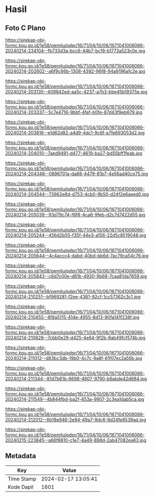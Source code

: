 # Hasil

## Foto C Plano

https://sirekap-obj-formc.kpu.go.id/1e58/pemilu/pdpr/16/71/04/10/06/1671041006066-20240214-234104--fb733d3a-bcc6-44b7-bc19-b1773a523c0e.jpg

https://sirekap-obj-formc.kpu.go.id/1e58/pemilu/pdpr/16/71/04/10/06/1671041006066-20240214-202602--a6f9c66b-1308-4392-96f8-94a9196afc2e.jpg

https://sirekap-obj-formc.kpu.go.id/1e58/pemilu/pdpr/16/71/04/10/06/1671041006066-20240214-203135--409842ed-aa5c-4237-a7b3-bbe45b19375e.jpg

https://sirekap-obj-formc.kpu.go.id/1e58/pemilu/pdpr/16/71/04/10/06/1671041006066-20240214-203337--5c7e4716-9bbf-4fef-b0fe-87d43f9eb679.jpg

https://sirekap-obj-formc.kpu.go.id/1e58/pemilu/pdpr/16/71/04/10/06/1671041006066-20240214-203816--e1d62d82-a4d9-4dc1-9c6f-a7fe693053d2.jpg

https://sirekap-obj-formc.kpu.go.id/1e58/pemilu/pdpr/16/71/04/10/06/1671041006066-20240214-204010--7aed9491-d477-4619-ba27-bd55bff1feab.jpg

https://sirekap-obj-formc.kpu.go.id/1e58/pemilu/pdpr/16/71/04/10/06/1671041006066-20240214-204346--0896701a-da88-4479-81b7-4e56ad40ce75.jpg

https://sirekap-obj-formc.kpu.go.id/1e58/pemilu/pdpr/16/71/04/10/06/1671041006066-20240214-204544--73962e8d-d753-4cb0-9b50-d24f2e6aeed0.jpg

https://sirekap-obj-formc.kpu.go.id/1e58/pemilu/pdpr/16/71/04/10/06/1671041006066-20240214-205039--93d79c74-f6f8-4ca6-9feb-d2c7d7422d55.jpg

https://sirekap-obj-formc.kpu.go.id/1e58/pemilu/pdpr/16/71/04/10/06/1671041006066-20240214-205244--456d2b55-f35f-44e3-a156-22d5c8519048.jpg

https://sirekap-obj-formc.kpu.go.id/1e58/pemilu/pdpr/16/71/04/10/06/1671041006066-20240214-205644--4c4accc4-dabd-40bd-bb6d-7ac79ca54c76.jpg

https://sirekap-obj-formc.kpu.go.id/1e58/pemilu/pdpr/16/71/04/10/06/1671041006066-20240214-205843--c6d7c00e-d81b-4930-9b68-7caa81da7659.jpg

https://sirekap-obj-formc.kpu.go.id/1e58/pemilu/pdpr/16/71/04/10/06/1671041006066-20240214-210251--bf969281-f2ee-4361-92cf-1cc57362c3c1.jpg

https://sirekap-obj-formc.kpu.go.id/1e58/pemilu/pdpr/16/71/04/10/06/1671041006066-20240214-210455--8f8a5115-414e-4955-8d13-90fa141f238f.jpg

https://sirekap-obj-formc.kpu.go.id/1e58/pemilu/pdpr/16/71/04/10/06/1671041006066-20240214-210828--7cbb0e29-d425-4e64-9f2b-9ab49fcf574b.jpg

https://sirekap-obj-formc.kpu.go.id/1e58/pemilu/pdpr/16/71/04/10/06/1671041006066-20240214-211012--d83bc3db-19b0-4c7c-9a8f-61f07ec2a56b.jpg

https://sirekap-obj-formc.kpu.go.id/1e58/pemilu/pdpr/16/71/04/10/06/1671041006066-20240214-211344--81d7b61b-6698-4607-9790-b6abde42d684.jpg

https://sirekap-obj-formc.kpu.go.id/1e58/pemilu/pdpr/16/71/04/10/06/1671041006066-20240214-211549--4b844fbd-ba2f-453a-9907-2c3ea1dab5ca.jpg

https://sirekap-obj-formc.kpu.go.id/1e58/pemilu/pdpr/16/71/04/10/06/1671041006066-20240214-212012--6b18e946-2e94-49a7-9dc6-8d24fe8539ad.jpg

https://sirekap-obj-formc.kpu.go.id/1e58/pemilu/pdpr/16/71/04/10/06/1671041006066-20240215-223845--a66f8810-c1e7-4a49-898d-2ab47082ea63.jpg


## Metadata

| Key        | Value               |
| ---------- | ------------------- |
| Time Stamp | 2024-02-17 13:05:41 |
| Kode Dapil | 1601                |



